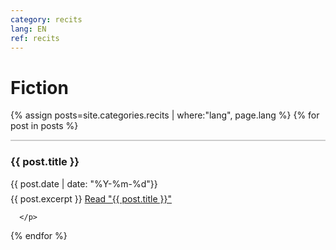 ```yaml
---
category: recits
lang: EN
ref: recits
---
```


<h1>Fiction</h1>
<div class="posts">

  {% assign posts=site.categories.recits | where:"lang", page.lang %}
  {% for post in posts %}

  <article class="post" style="border-top: 2px solid #ccc;">

  <h3 style="margin-bottom:0">
   
{{ post.title }}
      </h3>
      <div class="date">
        {{ post.date | date: "%Y-%m-%d"}}
      </div>
          <p style="margin-top: .5em;">
        {{ post.excerpt }} <a href="{{ site.baseurl }}{{ post.url }}" class="read-more"><span class="fa fa-arrow-right"></span> Read "{{ post.title }}"</a>

      </p>

  </article>
    
  {% endfor %}
</div>



